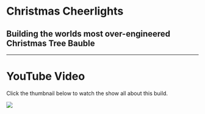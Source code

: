 # Christmas Cheerlights
## Building the worlds most over-engineered Christmas Tree Bauble

---

# YouTube Video
Click the thumbnail below to watch the show all about this build.

[![](https://img.youtube.com/vi/UlY00Het18M/0.jpg)](https://youtu.be/UlY00Het18M)


